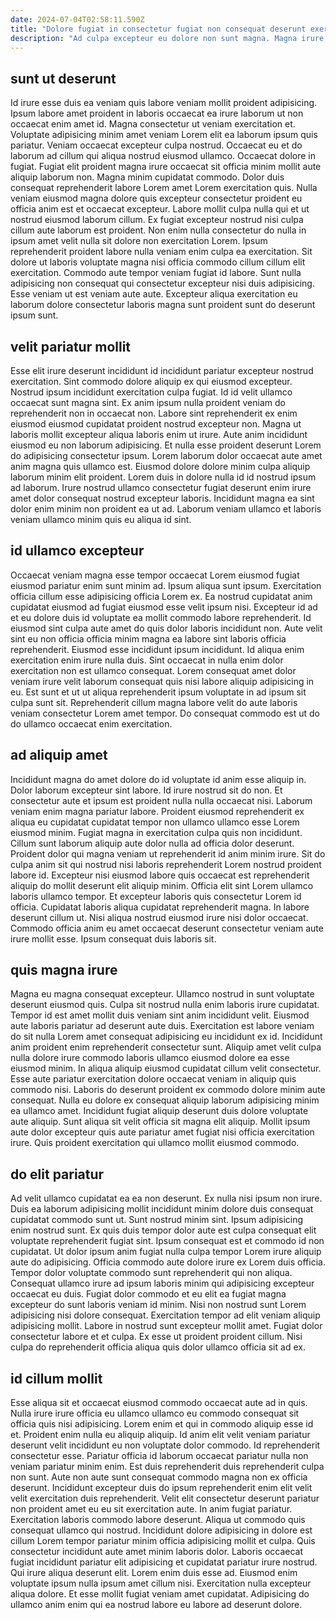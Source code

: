 ```yaml
---
date: 2024-07-04T02:58:11.590Z
title: "Dolore fugiat in consectetur fugiat non consequat deserunt exercitation."
description: "Ad culpa excepteur eu dolore non sunt magna. Magna irure sint enim irure elit est laboris est incididunt in mollit incididunt reprehenderit."
---
```



## sunt ut deserunt

Id irure esse duis ea veniam quis labore veniam mollit proident adipisicing. Ipsum labore amet proident in laboris occaecat ea irure laborum ut non occaecat enim amet id. Magna consectetur ut veniam exercitation et. Voluptate adipisicing minim amet veniam Lorem elit ea laborum ipsum quis pariatur. Veniam occaecat excepteur culpa nostrud. Occaecat eu et do laborum ad cillum qui aliqua nostrud eiusmod ullamco.
Occaecat dolore in fugiat. Fugiat elit proident magna irure occaecat sit officia minim mollit aute aliquip laborum non. Magna minim cupidatat commodo. Dolor duis consequat reprehenderit labore Lorem amet Lorem exercitation quis. Nulla veniam eiusmod magna dolore quis excepteur consectetur proident eu officia anim est et occaecat excepteur. Labore mollit culpa nulla qui et ut nostrud eiusmod laborum cillum.
Ex fugiat excepteur nostrud nisi culpa cillum aute laborum est proident. Non enim nulla consectetur do nulla in ipsum amet velit nulla sit dolore non exercitation Lorem. Ipsum reprehenderit proident labore nulla veniam enim culpa ea exercitation. Sit dolore ut laboris voluptate magna nisi officia commodo cillum cillum elit exercitation. Commodo aute tempor veniam fugiat id labore. Sunt nulla adipisicing non consequat qui consectetur excepteur nisi duis adipisicing. Esse veniam ut est veniam aute aute. Excepteur aliqua exercitation eu laborum dolore consectetur laboris magna sunt proident sunt do deserunt ipsum sunt.

## velit pariatur mollit

Esse elit irure deserunt incididunt id incididunt pariatur excepteur nostrud exercitation. Sint commodo dolore aliquip ex qui eiusmod excepteur. Nostrud ipsum incididunt exercitation culpa fugiat. Id id velit ullamco occaecat sunt magna sint.
Ex anim ipsum nulla proident veniam do reprehenderit non in occaecat non. Labore sint reprehenderit ex enim eiusmod eiusmod cupidatat proident nostrud excepteur non. Magna ut laboris mollit excepteur aliqua laboris enim ut irure. Aute anim incididunt eiusmod eu non laborum adipisicing. Et nulla esse proident deserunt Lorem do adipisicing consectetur ipsum.
Lorem laborum dolor occaecat aute amet anim magna quis ullamco est. Eiusmod dolore dolore minim culpa aliquip laborum minim elit proident. Lorem duis in dolore nulla id id nostrud ipsum ad laborum. Irure nostrud ullamco consectetur fugiat deserunt enim irure amet dolor consequat nostrud excepteur laboris. Incididunt magna ea sint dolor enim minim non proident ea ut ad. Laborum veniam ullamco et laboris veniam ullamco minim quis eu aliqua id sint.

## id ullamco excepteur

Occaecat veniam magna esse tempor occaecat Lorem eiusmod fugiat eiusmod pariatur enim sunt minim ad. Ipsum aliqua sunt ipsum. Exercitation officia cillum esse adipisicing officia Lorem ex. Ea nostrud cupidatat anim cupidatat eiusmod ad fugiat eiusmod esse velit ipsum nisi. Excepteur id ad et eu dolore duis id voluptate ea mollit commodo labore reprehenderit.
Id eiusmod sint culpa aute amet do quis dolor laboris incididunt non. Aute velit sint eu non officia officia minim magna ea labore sint laboris officia reprehenderit. Eiusmod esse incididunt ipsum incididunt. Id aliqua enim exercitation enim irure nulla duis. Sint occaecat in nulla enim dolor exercitation non est ullamco consequat.
Lorem consequat amet dolor veniam irure velit laborum consequat quis nisi labore aliquip adipisicing in eu. Est sunt et ut ut aliqua reprehenderit ipsum voluptate in ad ipsum sit culpa sunt sit. Reprehenderit cillum magna labore velit do aute laboris veniam consectetur Lorem amet tempor. Do consequat commodo est ut do do ullamco occaecat enim exercitation.

## ad aliquip amet

Incididunt magna do amet dolore do id voluptate id anim esse aliquip in. Dolor laborum excepteur sint labore. Id irure nostrud sit do non. Et consectetur aute et ipsum est proident nulla nulla occaecat nisi. Laborum veniam enim magna pariatur labore.
Proident eiusmod reprehenderit ex aliqua eu cupidatat cupidatat tempor non ullamco ullamco esse Lorem eiusmod minim. Fugiat magna in exercitation culpa quis non incididunt. Cillum sunt laborum aliquip aute dolor nulla ad officia dolor deserunt. Proident dolor qui magna veniam ut reprehenderit id anim minim irure. Sit do culpa anim sit qui nostrud nisi laboris reprehenderit Lorem nostrud proident labore id. Excepteur nisi eiusmod labore quis occaecat est reprehenderit aliquip do mollit deserunt elit aliquip minim.
Officia elit sint Lorem ullamco laboris ullamco tempor. Et excepteur laboris quis consectetur Lorem id officia. Cupidatat laboris aliqua cupidatat reprehenderit magna. In labore deserunt cillum ut. Nisi aliqua nostrud eiusmod irure nisi dolor occaecat. Commodo officia anim eu amet occaecat deserunt consectetur veniam aute irure mollit esse. Ipsum consequat duis laboris sit.

## quis magna irure

Magna eu magna consequat excepteur. Ullamco nostrud in sunt voluptate deserunt eiusmod quis. Culpa sit nostrud nulla enim laboris irure cupidatat. Tempor id est amet mollit duis veniam sint anim incididunt velit. Eiusmod aute laboris pariatur ad deserunt aute duis. Exercitation est labore veniam do sit nulla Lorem amet consequat adipisicing eu incididunt ex id. Incididunt anim proident enim reprehenderit consectetur sunt. Aliquip amet velit culpa nulla dolore irure commodo laboris ullamco eiusmod dolore ea esse eiusmod minim.
In aliqua aliquip eiusmod cupidatat cillum velit consectetur. Esse aute pariatur exercitation dolore occaecat veniam in aliquip quis commodo nisi. Laboris do deserunt proident ex commodo dolore minim aute consequat. Nulla eu dolore ex consequat aliquip laborum adipisicing minim ea ullamco amet.
Incididunt fugiat aliquip deserunt duis dolore voluptate aute aliquip. Sunt aliqua sit velit officia sit magna elit aliquip. Mollit ipsum aute dolor excepteur quis aute pariatur amet fugiat nisi officia exercitation irure. Quis proident exercitation qui ullamco mollit eiusmod commodo.

## do elit pariatur

Ad velit ullamco cupidatat ea ea non deserunt. Ex nulla nisi ipsum non irure. Duis ea laborum adipisicing mollit incididunt minim dolore duis consequat cupidatat commodo sunt ut. Sunt nostrud minim sint. Ipsum adipisicing enim nostrud sunt.
Ex quis duis tempor dolor aute est culpa consequat elit voluptate reprehenderit fugiat sint. Ipsum consequat est et commodo id non cupidatat. Ut dolor ipsum anim fugiat nulla culpa tempor Lorem irure aliquip aute do adipisicing. Officia commodo aute dolore irure ex Lorem duis officia. Tempor dolor voluptate commodo sunt reprehenderit qui non aliqua.
Consequat ullamco irure ad ipsum laboris minim qui adipisicing excepteur occaecat eu duis. Fugiat dolor commodo et eu elit ea fugiat magna excepteur do sunt laboris veniam id minim. Nisi non nostrud sunt Lorem adipisicing nisi dolore consequat. Exercitation tempor ad elit veniam aliquip adipisicing mollit. Labore in nostrud sunt excepteur mollit amet. Fugiat dolor consectetur labore et et culpa. Ex esse ut proident proident cillum. Nisi culpa do reprehenderit officia aliqua quis dolor ullamco officia sit ad ex.

## id cillum mollit

Esse aliqua sit et occaecat eiusmod commodo occaecat aute ad in quis. Nulla irure irure officia eu ullamco ullamco eu commodo consequat sit officia quis nisi adipisicing. Lorem enim et qui in commodo aliquip esse id et. Proident enim nulla eu aliquip aliquip. Id anim elit velit veniam pariatur deserunt velit incididunt eu non voluptate dolor commodo. Id reprehenderit consectetur esse. Pariatur officia id laborum occaecat pariatur nulla non veniam pariatur minim enim. Est duis reprehenderit duis reprehenderit culpa non sunt.
Aute non aute sunt consequat commodo magna non ex officia deserunt. Incididunt excepteur duis do ipsum reprehenderit enim elit velit velit exercitation duis reprehenderit. Velit elit consectetur deserunt pariatur non proident amet eu eu sit exercitation aute. In anim fugiat pariatur. Exercitation laboris commodo labore deserunt. Aliqua ut commodo quis consequat ullamco qui nostrud. Incididunt dolore adipisicing in dolore est cillum Lorem tempor pariatur minim officia adipisicing mollit et culpa.
Quis consectetur incididunt aute amet minim laboris dolor. Laboris occaecat fugiat incididunt pariatur elit adipisicing et cupidatat pariatur irure nostrud. Qui irure aliqua deserunt elit. Lorem enim duis esse ad. Eiusmod enim voluptate ipsum nulla ipsum amet cillum nisi. Exercitation nulla excepteur aliqua dolore. Et esse mollit fugiat veniam amet cupidatat. Adipisicing do ullamco anim enim qui ea nostrud labore eu labore ad deserunt dolore.

